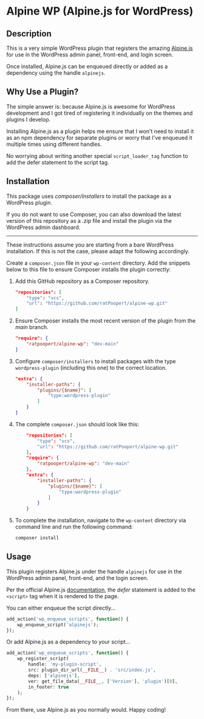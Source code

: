 # Alpine WP (Alpine.js for WordPress)

## Description

This is a very simple WordPress plugin that registers the amazing [Alpine.js](https://alpinejs.dev) for use in the WordPress admin panel, front-end, and login screen.

Once installed, Alpine.js can be enqueued directly or added as a dependency using the handle `alpinejs`.

## Why Use a Plugin?

The simple answer is: because Alpine.js is awesome for WordPress development and I got tired of registering it individually on the themes and plugins I develop.

Installing Alpine.js as a plugin helps me ensure that I won't need to install it as an npm dependency for separate plugins or worry that I've enqueued it multiple times using different handles.

No worrying about writing another special `script_loader_tag` function to add the defer statement to the script tag.

## Installation

This package uses *composer/installers* to install the package as a WordPress plugin.

If you do not want to use Composer, you can also download the latest version of this repository as a .zip file and install the plugin via the WordPress admin dashboard.

---

These instructions assume you are starting from a bare WordPress installation. If this is not the case, please adapt the following accordingly.

Create a `composer.json` file in your `wp-content` directory. Add the snippets below to this file to ensure Composer installs the plugin correctly:

1. Add this GitHub repository as a Composer repository.

    ~~~json
    "repositories": [
        "type": "vcs",
        "url": "https://github.com/ratPoopert/alpine-wp.git"
    ]
    ~~~

2. Ensure Composer installs the most recent version of the plugin from the *main* branch.

    ~~~json
    "require": {
        "ratpoopert/alpine-wp": "dev-main"
    }
    ~~~

3. Configure `composer/installers` to install packages with the type `wordpress-plugin` (including this one) to the correct location.

    ~~~json
    "extra": {
        "installer-paths": {
            "plugins/{$name}": [
                "type:wordpress-plugin"
            ]
        }
    }
    ~~~

4. The complete `composer.json` should look like this:

    ```json
        "repositories": [
            "type": "vcs",
            "url": "https://github.com/ratPoopert/alpine-wp.git"
        ],
        "require": {
            "ratpoopert/alpine-wp": "dev-main"
        },
        "extra": {
            "installer-paths": {
                "plugins/{$name}": [
                    "type:wordpress-plugin"
                ]
            }
        }
    ```

5. To complete the installation, navigate to the `wp-content` directory via command line and run the following command:

    ```sh
    composer install
    ```

## Usage

This plugin registers Alpine.js under the handle `alpinejs` for use in the WordPress admin panel, front-end, and the login screen.

Per the official Alpine.js [documentation](https://alpinejs.dev/start-here), the *defer* statement is added to the `<script>` tag when it is rendered to the page.

You can either enqueue the script directly...
```php
add_action('wp_enqueue_scripts', function() {
    wp_enqueue_script('alpinejs');
});
```

Or add Alpine.js as a dependency to your script...
```php
add_action('wp_enqueue_scripts', function() {
    wp_register_script(
        handle: 'my-plugin-script',
        src: plugin_dir_url(__FILE__) . 'src/index.js',
        deps: ['alpinejs'],
        ver: get_file_data(__FILE__, ['Version'], 'plugin')[0],
        in_footer: true
    );
});
```

From there, use Alpine.js as you normally would. Happy coding!
